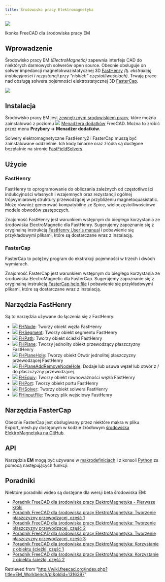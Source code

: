 ```yaml
---
title: Środowisko pracy Elektromagnetyka
---
```


![](/images/EMWorkbench.svg)

Ikonka FreeCAD dla środowiska pracy EM

## Wprowadzenie

Środowisko pracy EM _(ElectroMagnetic)_ zapewnia interfejs CAD do niektórych darmowych solwerów open source. Obecnie obsługuje on solwer impedancji magnetokwazistatycznej 3D [FastHenry](https://www.fastfieldsolvers.com/software.htm#fasthenry2) _(tj. ekstrakcję indukcyjności i rezystancji przy "niskich" częstotliwościach)_. Trwają prace nad obsługą solwera pojemności elektrostatycznej 3D [FasterCap](https://www.fastfieldsolvers.com/software.htm#fastercap).

![](/images/Screenshot_EM_window.png)

## Instalacja

Środowisko pracy EM jest [zewnętrznym środowiskiem pracy](/External_workbenches/pl "External workbenches/pl"), które można zainstalować z poziomu ![](/images/AddonManager.svg) [Menadżera dodatków](/Std_AddonMgr/pl "Std AddonMgr/pl") FreeCAD. Można to zrobić przez menu **Przybory → Menadżer dodatków**.

Solwery elektromagnetyczne FastHenry2 i FasterCap muszą być zainstalowane oddzielnie. Ich kody binarne oraz źródła są dostępne bezpłatnie na stronie [FastFieldSolvers](https://www.fastfieldsolvers.com).

## Użycie

### FastHenry

FastHenry to oprogramowanie do obliczania zależnych od częstotliwości indukcyjności własnych i wzajemnych oraz rezystancji ogólnej trójwymiarowej struktury przewodzącej w przybliżeniu magnetoquasistatic. Może również generować kompatybilne ze Spice, wieloczęstotliwościowe modele obwodów zastępczych.

Znajomość FastHenry jest warunkiem wstępnym do biegłego korzystania ze środowiska ElectroMagnetic dla FastHenry. Sugerujemy zapoznanie się z oryginalną instrukcją [FastHenry User's manual](https://www.fastfieldsolvers.com/documentation.htm) i pobawienie się przykładowymi plikami, które są dostarczane wraz z instalacją.

### FasterCap

FasterCap to potężny program do ekstrakcji pojemności w trzech i dwóch wymiarach.

Znajomość FasterCap jest warunkiem wstępnym do biegłego korzystania ze środowiska ElectroMagnetic dla FasterCap. Sugerujemy zapoznanie się z oryginalną instrukcją [FasterCap help file](https://www.fastfieldsolvers.com/documentation.htm) i pobawienie się przykładowymi plikami, które są dostarczane wraz z instalacją.

## Narzędzia FastHenry

Są to narzędzia używane do łączenia się z FastHenry:

- ![](/images/EM_FHNode.svg) [FHNode](/EM_FHNode/pl "EM FHNode/pl"): Tworzy obiekt węzła FastHenry
- ![](/images/EM_FHSegment.svg) [FHSegment](/EM_FHSegment/pl "EM FHSegment/pl"): Tworzy obiekt segmentu FastHenry
- ![](/images/EM_FHPath.svg) [FHPath](/EM_FHPath/pl "EM FHPath/pl"): Tworzy obiekt ścieżki FastHenry
- ![](/images/EM_FHPlane.svg) [FHPlane](/EM_FHPlane/pl "EM FHPlane/pl"): Tworzy jednolity obiekt przewodzący płaszczyzny FastHenry
- ![](/images/EM_FHPlaneHole.svg) [FHPlaneHole](/EM_FHPlaneHole/pl "EM FHPlaneHole/pl"): Tworzy obiekt Otwór jednolitej płaszczyzny przewodzącej FastHenry
- ![](/images/EM_FHPlaneAddRemoveNodeHole.svg) [FHPlaneAddRemoveNodeHole](/EM_FHPlaneAddRemoveNodeHole/pl "EM FHPlaneAddRemoveNodeHole/pl"): Dodaje lub usuwa węzeł lub otwór z / do płaszczyzny przewodzącej
- ![](/images/EM_FHEquiv.svg) [FHEquiv](/EM_FHEquiv/pl "EM FHEquiv/pl"): Tworzy obiekt równoważności węzła FastHenry
- ![](/images/EM_FHPort.svg) [FHPort](/EM_FHPort/pl "EM FHPort/pl"): Tworzy obiekt portu FastHenry
- ![](/images/EM_FHSolver.svg) [FHSolver](/EM_FHSolver/pl "EM FHSolver/pl"): Tworzy obiekt solwera FastHenry
- ![](/images/EM_FHInputFile.svg) [FHInputFIle](/EM_FHInputFile/pl "EM FHInputFile/pl"): Tworzy plik wejściowy FastHenry

## Narzędzia FasterCap

Obecnie FasterCap jest obsługiwany przez niektóre makra w pliku Export_mesh.py dostępnym w kodzie źródłowym [środowiska ElektroMagnetyka na GitHub](https://github.com/ediloren/EM-Workbench-for-FreeCAD).

## API

Narzędzia **EM** mogą być używane w [makrodefinicjach](/Macros/pl "Macros/pl") i z konsoli [Python](/Python/pl "Python/pl") za pomocą następujących funkcji:

## Poradniki

Niektóre poradniki wideo są dostępne dla wersji beta środowiska EM:

- [Poradnik FreeCAD dla środowiska pracy ElektroMagnetyka - Pierwsze kroki](https://www.youtube.com/watch?v=h6Pp-_ovLZM)
- [Poradnik FreeCAD dla środowiska pracy ElektroMagnetyka: Tworzenie płaszczyzny przewodzącej, część 1](https://www.youtube.com/watch?v=5pSzPizw4e8)
- [Poradnik FreeCAD dla środowiska pracy ElektroMagnetyka: Tworzenie płaszczyzny przewodzącej, część 2](https://www.youtube.com/watch?v=BeBNtfH25rM)
- [Poradnik FreeCAD dla środowiska pracy ElektroMagnetyka: Tworzenie płaszczyzny przewodzącej, część 3](https://www.youtube.com/watch?v=BtgdJOf-ql0)
- [Poradnik FreeCAD dla środowiska pracy ElektroMagnetyka: Korzystanie z obiektu ścieżki, część 1](https://www.youtube.com/watch?v=CRqDuEtbdds)
- [Poradnik FreeCAD dla środowiska pracy ElektroMagnetyka: Korzystanie z obiektu ścieżki, część 2](https://www.youtube.com/watch?v=slsLdLoF2OI)

Retrieved from "<http://wiki.freecad.org/index.php?title=EM_Workbench/pl&oldid=1316397>"
